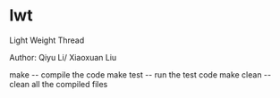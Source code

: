 lwt
===

Light Weight Thread

Author: Qiyu Li/ Xiaoxuan Liu

make		-- compile the code
make test	-- run the test code
make clean	-- clean all the compiled files
